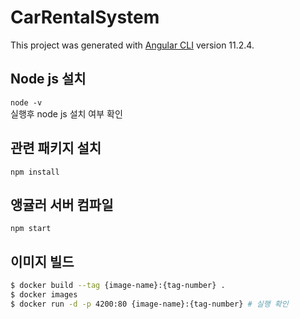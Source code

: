 # CarRentalSystem

This project was generated with [Angular CLI](https://github.com/angular/angular-cli) version 11.2.4.

## Node js 설치
`node -v`   
실행후 node js 설치 여부 확인

## 관련 패키지 설치
`npm install`

## 앵귤러 서버 컴파일
`npm start`

## 이미지 빌드
```bash
$ docker build --tag {image-name}:{tag-number} .
$ docker images
$ docker run -d -p 4200:80 {image-name}:{tag-number} # 실행 확인
```